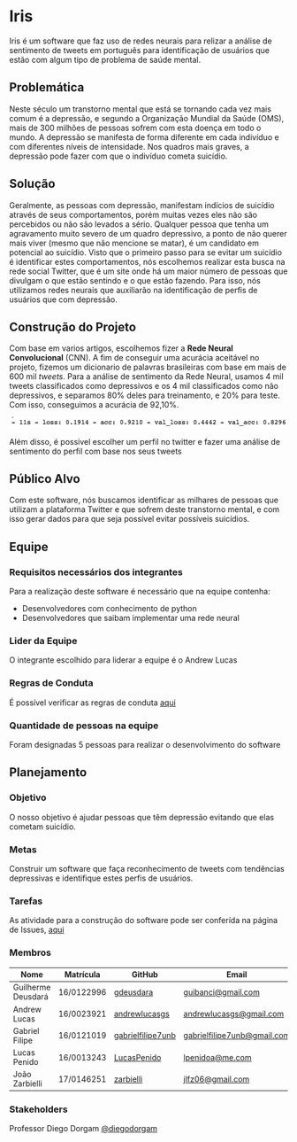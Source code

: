 # Iris

Iris é um software que faz uso de redes neurais para relizar a análise de sentimento de tweets em português para identificação de usuários que estão com algum tipo de problema de saúde mental.

## Problemática

Neste século um transtorno mental que está se tornando cada vez mais comum é a depressão, e segundo a Organização Mundial da Saúde (OMS), mais de 300 milhões de pessoas sofrem com esta doença em todo o mundo.
A depressão se manifesta de forma diferente em cada indivíduo e com diferentes níveis de intensidade. Nos quadros mais graves, a depressão pode fazer com que o indivíduo cometa suicídio.

## Solução

Geralmente, as pessoas com depressão, manifestam indícios de suicídio através de seus comportamentos, porém muitas vezes eles não são percebidos ou não são levados a sério. Qualquer pessoa que tenha um agravamento muito severo de um quadro depressivo, a ponto de não querer mais viver (mesmo que não mencione se matar), é um candidato em potencial ao suicídio.
Visto que o primeiro passo para se evitar um suicídio é identificar estes comportamentos, nós escolhemos realizar esta busca na rede social Twitter, que é um site onde há um maior número de pessoas que divulgam o que estão sentindo e o que estão fazendo. Para isso, nós utilizamos redes neurais que auxiliarão na identificação de perfis de usuários que com depressão.

## Construção do Projeto

Com base em varios artigos, escolhemos fizer a **Rede Neural Convolucional** (CNN). A fim de conseguir uma acurácia aceitável no projeto, fizemos um dicionario de palavras brasileiras com base em mais de 600 mil _tweets_. Para a análise de sentimento da Rede Neural, usamos 4 mil tweets classificados como depressivos e os 4 mil classificados como não depressivos, e separamos 80% deles para treinamento, e 20% para teste. Com isso, conseguimos a acurácia de 92,10%.

![acurácia](./assets/acuracia.png)

Além disso, é possivel escolher um perfil no twitter e fazer uma análise de sentimento do perfil com base nos seus tweets

## Público Alvo

Com este software, nós buscamos identificar as milhares de pessoas que utilizam a plataforma Twitter e que sofrem deste transtorno mental, e com isso gerar dados para que seja possível evitar possíveis suicídios.

## Equipe

### Requisitos necessários dos integrantes

Para a realização deste software é necessário que na equipe contenha:

- Desenvolvedores com conhecimento de python
- Desenvolvedores que saibam implementar uma rede neural

### Lider da Equipe

O integrante escolhido para liderar a equipe é o Andrew Lucas

### Regras de Conduta

É possível verificar as regras de conduta [aqui](https://github.com/deeplearningunb/Iris/blob/master/CODE_OF_CONDUCT.md)

### Quantidade de pessoas na equipe

Foram designadas 5 pessoas para realizar o desenvolvimento do software

## Planejamento

### Objetivo

O nosso objetivo é ajudar pessoas que têm depressão evitando que elas cometam suicídio.

### Metas

Construir um software que faça reconhecimento de tweets com tendências depressivas e identifique estes perfis de usuários.

### Tarefas

As atividade para a construção do software pode ser conferída na página de Issues, [aqui](https://github.com/deeplearningunb/Iris/issues)

### Membros

| Nome               | Matrícula  | GitHub                                                    | Email                       |
| ------------------ | ---------- | --------------------------------------------------------- | --------------------------- |
| Guilherme Deusdará | 16/0122996 | [gdeusdara](https://github.com/gdeusdara)                 | guibanci@gmail.com          |
| Andrew Lucas       | 16/0023921 | [andrewlucasgs](https://github.com/andrewlucasgs)         | andrewlucasgs@gmail.com     |
| Gabriel Filipe     | 16/0121019 | [gabrielfilipe7unb](https://github.com/gabrielfilipe7unb) | gabrielfilipe7unb@gmail.com |
| Lucas Penido       | 16/0013243 | [LucasPenido](https://github.com/LucasPenido)             | lpenidoa@me.com             |
| João Zarbielli     | 17/0146251 | [zarbielli](https://github.com/zarbielli)                 | jlfz06@gmail.com            |

### Stakeholders

Professor Diego Dorgam [@diegodorgam](https://github.com/diegodorgam)
